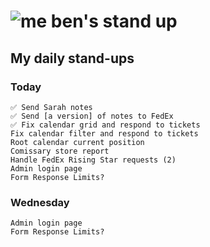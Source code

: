 # ![me](https://avatars2.githubusercontent.com/u/5232044?s=50&v=4) ben's stand up

## My daily stand-ups

### Today

    ✅ Send Sarah notes
    ✅ Send [a version] of notes to FedEx
    ✅ Fix calendar grid and respond to tickets
    Fix calendar filter and respond to tickets
    Root calendar current position
    Comissary store report
    Handle FedEx Rising Star requests (2)
    Admin login page
    Form Response Limits?
    
### Wednesday

    Admin login page
    Form Response Limits?

